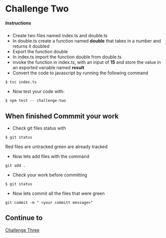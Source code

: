 # Challenge Two

##### Instructions
* Create  two files named index.ts and double.ts
* In double.ts create a function named **double** that takes in a number and returns it doubled
* Export the function double
* In index.ts import the function double from double.ts
* invoke the function in index.ts, with an input of **15** and store the value in an exported variable named **result**
* Convert the code to javascript by running the following command
```
$ tsc index.ts
```
* Now test your code with:
```
$ npm test -- challenge-two
```
## When finished Commmit your work
* Check git files status with
``` 
$ git status
````
Red files are untracked green are already tracked

* Now lets add files with the command 
```
git add .
````
* Check your work before committing
```
$ git status
```
* Now lets commit all the files that were green 
``` 
git commit -m " <your committ message>"
```
## Continue to
[Challenge Three](https://github.com/SoftStackFactory/typescript-imports/tree/master/challenge-three)
